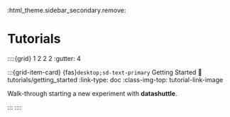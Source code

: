 :html_theme.sidebar_secondary.remove:

# Tutorials

::::{grid} 1 2 2 2
:gutter: 4

:::{grid-item-card} {fas}`desktop;sd-text-primary` Getting Started
:link: tutorials/getting_started
:link-type: doc
:class-img-top: tutorial-link-image

Walk-through starting a new experiment with **datashuttle**.

:::
::::
